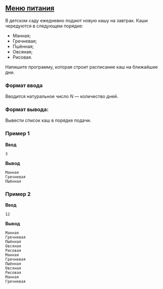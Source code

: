 ## [Меню питания](../../../solutions/3.1/31_l.py)

В детском саду ежедневно подают новую кашу на завтрак.
Каши чередуются в следующем порядке:

- Манная;
- Гречневая;
- Пшённая;
- Овсяная;
- Рисовая.

Напишите программу, которая строит расписание каш на ближайшие дни.

### Формат ввода

Вводится натуральное число $N$ — количество дней.

### Формат вывода:

Вывести список каш в порядке подачи.

### Пример 1

**Ввод**
```plaintext
3
```

**Вывод**
```plaintext
Манная
Гречневая
Пшённая
```

### Пример 2

**Ввод**
```plaintext
12
```

**Вывод**
```plaintext
Манная
Гречневая
Пшённая
Овсяная
Рисовая
Манная
Гречневая
Пшённая
Овсяная
Рисовая
Манная
Гречневая
```
